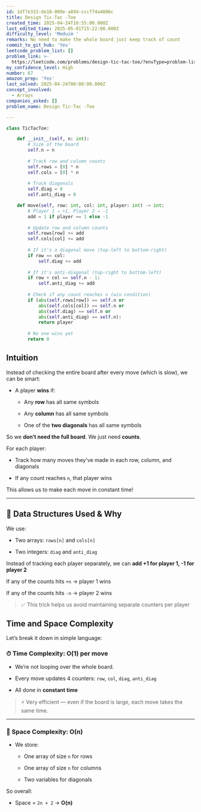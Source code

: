 ```yaml
---
id: 1df7e332-de10-809e-a894-cccf74a4806c
title: Design Tic-Tac -Toe
created_time: 2025-04-24T16:55:00.000Z
last_edited_time: 2025-05-01T15:22:00.000Z
difficulty_level: 'Meduim '
remarks: No need to make the whole board just keep track of count
commit_to_git_hub: 'Yes'
leetcode_problem_list: []
problem_link: >-
  https://leetcode.com/problems/design-tic-tac-toe/?envType=problem-list-v2&envId=7p5x763
my_confidence_level: High
number: 67
amazon_prep: 'Yes'
last_solved: 2025-04-24T00:00:00.000Z
concept_involved:
  - Arrays
companies_asked: []
problem_name: Design Tic-Tac -Toe

---
```


```python
class TicTacToe:

    def __init__(self, n: int):
        # Size of the board
        self.n = n
        
        # Track row and column counts
        self.rows = [0] * n
        self.cols = [0] * n
        
        # Track diagonals
        self.diag = 0
        self.anti_diag = 0

    def move(self, row: int, col: int, player: int) -> int:
        # Player 1 → +1, Player 2 → -1
        add = 1 if player == 1 else -1
        
        # Update row and column counts
        self.rows[row] += add
        self.cols[col] += add
        
        # If it's a diagonal move (top-left to bottom-right)
        if row == col:
            self.diag += add
        
        # If it's anti-diagonal (top-right to bottom-left)
        if row + col == self.n - 1:
            self.anti_diag += add
        
        # Check if any count reaches n (win condition)
        if (abs(self.rows[row]) == self.n or
            abs(self.cols[col]) == self.n or
            abs(self.diag) == self.n or
            abs(self.anti_diag) == self.n):
            return player
        
        # No one wins yet
        return 0


```

## Intuition

Instead of checking the entire board after every move (which is slow), we can be smart:

*   A player **wins** if:

    *   Any **row** has all same symbols

    *   Any **column** has all same symbols

    *   One of the **two diagonals** has all same symbols

So we **don’t need the full board**. We just need **counts**.

For each player:

*   Track how many moves they’ve made in each row, column, and diagonals

*   If any count reaches `n`, that player wins

This allows us to make each move in constant time!

***

## 🔹 Data Structures Used & Why

We use:

*   Two arrays: `rows[n]` and `cols[n]`

*   Two integers: `diag` and `anti_diag`

Instead of tracking each player separately, we can **add +1 for player 1, -1 for player 2**

If any of the counts hits `+n` → player 1 wins

If any of the counts hits `-n` → player 2 wins

> ✅ This trick helps us avoid maintaining separate counters per player

## Time and Space Complexity

Let’s break it down in simple language:

### ⏱ Time Complexity: **O(1)** per move

*   We’re not looping over the whole board.

*   Every move updates 4 counters: `row`, `col`, `diag`, `anti_diag`

*   All done in **constant time**

> ⚡ Very efficient — even if the board is large, each move takes the same time.

***

### 💾 Space Complexity: **O(n)**

*   We store:

    *   One array of size `n` for rows

    *   One array of size `n` for columns

    *   Two variables for diagonals

So overall:

*   Space = `2n + 2` → **O(n)**
